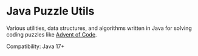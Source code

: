 # Java Puzzle Utils

Various utilities, data structures, and algorithms written in Java for solving coding puzzles like
[Advent of Code](https://adventofcode.com/).

Compatibility: Java 17+
